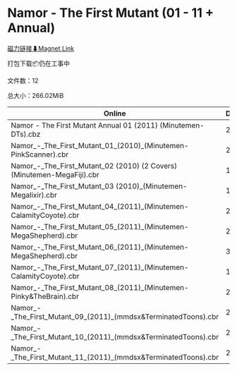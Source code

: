 # Namor - The First Mutant (01 - 11 + Annual)

[磁力链接⬇Magnet Link](magnet:?xt=urn:btih:7ec7fee34aaefe7ba3987b411a04bed7747aef7a&dn=Namor%20-%20The%20First%20Mutant%20%2801%20-%2011%20%2B%20Annual%29)

打包下载📦仍在工事中

文件数：12

总大小：266.02MiB

Online | Download
--- | ---
Namor - The First Mutant Annual 01 (2011) (Minutemen-DTs).cbz | 27.75MiB
Namor\_-\_The\_First\_Mutant\_01\_(2010)\_(Minutemen-PinkScanner).cbr | 20.01MiB
Namor\_-\_The\_First\_Mutant\_02 (2010) (2 Covers) (Minutemen-MegaFiji).cbr | 15.62MiB
Namor\_-\_The\_First\_Mutant\_03 (2010)\_(Minutemen-Megalixir).cbr | 15.25MiB
Namor\_-\_The\_First\_Mutant\_04\_(2011)\_(Minutemen-CalamityCoyote).cbr | 22.42MiB
Namor\_-\_The\_First\_Mutant\_05\_(2011)\_(Minutemen-MegaShepherd).cbr | 24.06MiB
Namor\_-\_The\_First\_Mutant\_06\_(2011)\_(Minutemen-MegaShepherd).cbr | 31.61MiB
Namor\_-\_The\_First\_Mutant\_07\_(2011)\_(Minutemen-CalamityCoyote).cbr | 17.39MiB
Namor\_-\_The\_First\_Mutant\_08\_(2011)\_(Minutemen-Pinky&TheBrain).cbr | 22.07MiB
Namor\_-\_The\_First\_Mutant\_09\_(2011)\_(mmdsx&TerminatedToons).cbr | 23.68MiB
Namor\_-\_The\_First\_Mutant\_10\_(2011)\_(mmdsx&TerminatedToons).cbr | 23.46MiB
Namor\_-\_The\_First\_Mutant\_11\_(2011)\_(mmdsx&TerminatedToons).cbr | 22.70MiB
